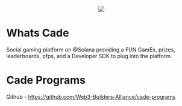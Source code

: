 <p  align="center">
  <img  src="https://firebasestorage.googleapis.com/v0/b/shrine-76128.appspot.com/o/hehe.png?alt=media&token=ce686f0e-457b-41ae-b05d-26da23310f7d">
</p>  

# Whats Cade

Social gaming platform on @Solana providing a FUN GamEx, prizes, leaderboards, pfps, and a Developer SDK to plug into the platform. 

# Cade Programs
Github - https://github.com/Web3-Builders-Alliance/cade-programs


